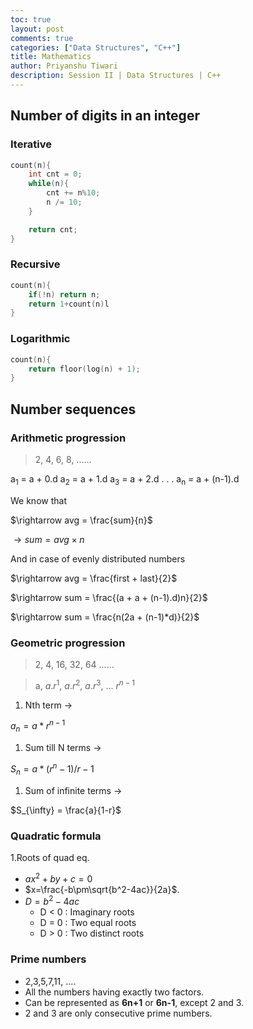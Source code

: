 ```yaml
---
toc: true
layout: post
comments: true
categories: ["Data Structures", "C++"]
title: Mathematics
author: Priyanshu Tiwari 
description: Session II | Data Structures | C++
---
```


## Number of digits in an integer

### Iterative

```cpp
count(n){
    int cnt = 0;
    while(n){
        cnt += n%10;
        n /= 10;
    }

    return cnt;
}
```

### Recursive

```cpp
count(n){
    if(!n) return n;
    return 1+count(n)l
}
```

### Logarithmic

```cpp
count(n){
    return floor(log(n) + 1);
}
```

## Number sequences

### Arithmetic progression

> 2, 4, 6, 8, ......

a<sub>1</sub> = a + 0.d
a<sub>2</sub> = a + 1.d
a<sub>3</sub> = a + 2.d
.
.
.
a<sub>n</sub> = a + (n-1).d

We know that

$\rightarrow avg = \frac{sum}{n}$

$\rightarrow sum = avg \times n$

And in case of evenly distributed numbers

$\rightarrow avg = \frac{first + last}{2}$

$\rightarrow sum = \frac{(a + a + (n-1).d)n}{2}$

$\rightarrow sum = \frac{n(2a + (n-1)*d)}{2}$

### Geometric progression

> 2, 4, 16, 32, 64 ......

> a, $a.r^{1}$,  $a.r^{2}$, $a.r^{3}$, ... $r^{n-1}$

1. Nth term $\rightarrow$

$a_{n} = a*r^{n-1}$

1. Sum till N terms $\rightarrow$

$S_{n} = a*(r^{n} - 1)/ r-1$

1. Sum of infinite terms $\rightarrow$

$S_{\infty} = \frac{a}{1-r}$

### Quadratic formula

1.Roots of quad eq. 

- $ax^{2} + by + c = 0$
- $x=\frac{-b\pm\sqrt{b^2-4ac}}{2a}$.
- $D = b^{2} - 4ac$
    - D < 0 : Imaginary roots
    - D = 0 : Two equal roots
    - D > 0 : Two distinct roots

### Prime numbers

* 2,3,5,7,11, .... 
* All the numbers having exactly two factors.
* Can be represented as **6n+1** or **6n-1**, except 2 and 3.
* 2 and 3 are only consecutive prime numbers.